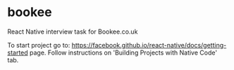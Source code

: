 # bookee

React Native interview task for Bookee.co.uk


To start project go to: https://facebook.github.io/react-native/docs/getting-started page.
Follow instructions on 'Building Projects with Native Code' tab.
